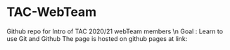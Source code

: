 # TAC-WebTeam
Github repo for Intro of TAC 2020/21 webTeam members \n
Goal : Learn to use Git and Github
The page is hosted on github pages
at link: 

